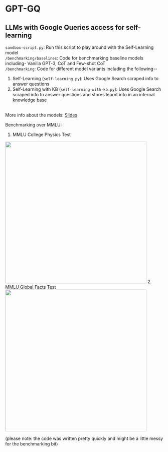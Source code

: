 # GPT-GQ

## LLMs with Google Queries access for self-learning

```sandbox-script.py```: Run this script to play around with the Self-Learning model <br>
```/benchmarking/baselines```: Code for benchmarking baseline models including- Vanilla GPT-3, CoT and Few-shot CoT <br>
```/benchmarking```: Code for different model variants including the following--
  1. Self-Learning (```self-learning.py```): Uses Google Search scraped info to answer questions
  2. Self-Learning with KB (```self-learning-with-kb.py```): Uses Google Search scraped info to answer questions and stores learnt info in an internal knowledge base <br> <br>

More info about the models: [Slides](https://docs.google.com/presentation/d/12WO_ctwQxs89-CvcuTpLOUGVQ8MUDd_YLCdMOZ76nzE/edit#slide=id.g1be62203bf9_0_166)

Benchmarking over MMLU:
1. MMLU College Physics Test
<img src="https://github.com/hunarbatra/LLM-self-learn/blob/master/benchmarking/results/mmlu1.png" width=450>
2. MMLU Global Facts Test
<img src="https://github.com/hunarbatra/LLM-self-learn/blob/master/benchmarking/results/mmlu2.png" width=450>

(please note: the code was written pretty quickly and might be a little messy for the benchmarking bit)

